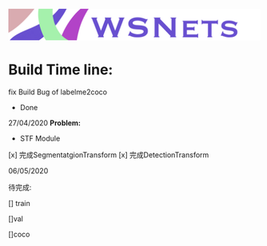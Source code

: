 ![](Resources/Document/IMG_0932.PNG)
# Build Time line:


fix
Build Bug of labelme2coco

* Done

27/04/2020
**Problem:**
* STF Module

 [x] 完成SegmentatgionTransform
 [x] 完成DetectionTransform

06/05/2020


待完成:


[] train



[]val


[]coco
